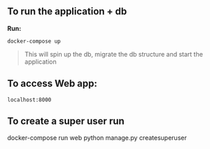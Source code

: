 ## To run the application + db
**Run:**

```
docker-compose up
```
> This will spin up the db, migrate the db structure and start the application

## To access Web app:

```
localhost:8000

```
## To create a super user run

docker-compose run web python manage.py createsuperuser
